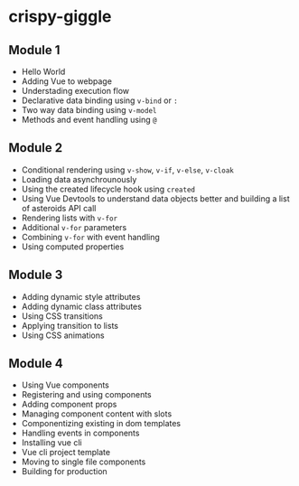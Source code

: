 # crispy-giggle

## Module 1
- Hello World
- Adding Vue to webpage
- Understading execution flow
- Declarative data binding using `v-bind` or `:`
- Two way data binding using `v-model`
- Methods and event handling using `@`


## Module 2
- Conditional rendering using `v-show`, `v-if`, `v-else`, `v-cloak`
- Loading data asynchrounously
- Using the created lifecycle hook using `created`
- Using Vue Devtools to understand data objects better and building a list of asteroids API call
- Rendering lists with `v-for`
- Additional `v-for` parameters
- Combining `v-for` with event handling
- Using computed properties

## Module 3
- Adding dynamic style attributes
- Adding dynamic class attributes
- Using CSS transitions
- Applying transition to lists
- Using CSS animations


## Module 4
- Using Vue components
- Registering and using components
- Adding component props
- Managing component content with slots
- Componentizing existing in dom templates
- Handling events in components
- Installing vue cli
- Vue cli project template
- Moving to single file components
- Building for production